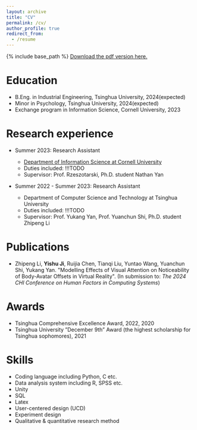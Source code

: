 ```yaml
---
layout: archive
title: "CV"
permalink: /cv/
author_profile: true
redirect_from:
  - /resume
---
```


{% include base_path %}
[Download the pdf version here.](https://yishu-ji.github.io/files/YishuJI_s_CV.pdf)

Education
======
* B.Eng. in Industrial Engineering, Tsinghua University, 2024(expected)
* Minor in Psychology, Tsinghua University, 2024(expected)
* Exchange program in Information Science, Cornell University, 2023

Research experience
======
* Summer 2023: Research Assistant
  * [Department of Information Science at Cornell University](https://infosci.cornell.edu/)
  * Duties included: !!!TODO
  * Supervisor: Prof. Rzeszotarski, Ph.D. student Nathan Yan

* Summer 2022 - Summer 2023: Research Assistant
  * Department of Computer Science and Technology at Tsinghua University
  * Duties included: !!!TODO
  * Supervisor: Prof. Yukang Yan, Prof. Yuanchun Shi, Ph.D. student Zhipeng Li

Publications
======
* Zhipeng Li, **Yishu Ji**, Ruijia Chen, Tianqi Liu, Yuntao Wang, Yuanchun Shi, Yukang Yan. "Modelling Effects of Visual Attention on Noticeability of Body-Avatar Offsets in Virtual Reality". (In submission to: *The 2024 CHI Conference on Human Factors in Computing Systems*)

Awards
======
* Tsinghua Comprehensive Excellence Award, 2022, 2020
* Tsinghua University ”December 9th” Award (the highest scholarship for Tsinghua sophomores), 2021

Skills
======
* Coding language including Python, C etc.
* Data analysis system including R, SPSS etc.
* Unity
* SQL
* Latex
* User-centered design (UCD)
* Experiment design
* Qualitative & quantitative research method

